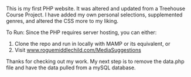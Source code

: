 This is my first PHP website.  It was altered and updated from a Treehouse Course Project.  I have added my own personal selections, supplemented genres, and altered the CSS more to my liking.

To Run:
Since the PHP requires server hosting, you can either:
1. Clone the repo and run in locally with MAMP or its equivalent, or
2. Visit www.roguemiddlechild.com/MediaSuggestions

Thanks for checking out my work.  My next step is to remove the data.php file and have the data pulled from a mySQL database.
